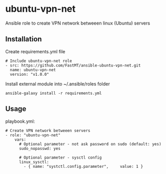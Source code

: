 # ubuntu-vpn-net
Ansible role to create VPN network betweeen linux (Ubuntu) servers

## Installation

Create requirements.yml file

```
# Include ubuntu-vpn-net role
- src: https://github.com/FastMT/ansible-ubuntu-vpn-net.git
  name: ubuntu-vpn-net
  version: "v1.0.0"
```

Install external module into ~/.ansible/roles folder

```
ansible-galaxy install -r requirements.yml
```

## Usage

playbook.yml:

```
# Create VPN network betweeen servers
- role: "ubuntu-vpn-net"
    vars:
      # Optional parameter - not ask password on sudo (default: yes)
      sudo_nopasswd: yes

      # Optional parameter - sysctl config
      linux_sysctl:
        - { name: "systctl.config.parameter",     value: 1 }      
```   
